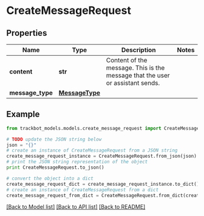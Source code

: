 # CreateMessageRequest


## Properties
Name | Type | Description | Notes
------------ | ------------- | ------------- | -------------
**content** | **str** | Content of the message. This is the message that the user or assistant sends. | 
**message_type** | [**MessageType**](MessageType.md) |  | 

## Example

```python
from trackbot_models.models.create_message_request import CreateMessageRequest

# TODO update the JSON string below
json = "{}"
# create an instance of CreateMessageRequest from a JSON string
create_message_request_instance = CreateMessageRequest.from_json(json)
# print the JSON string representation of the object
print CreateMessageRequest.to_json()

# convert the object into a dict
create_message_request_dict = create_message_request_instance.to_dict()
# create an instance of CreateMessageRequest from a dict
create_message_request_from_dict = CreateMessageRequest.from_dict(create_message_request_dict)
```
[[Back to Model list]](../README.md#documentation-for-models) [[Back to API list]](../README.md#documentation-for-api-endpoints) [[Back to README]](../README.md)


